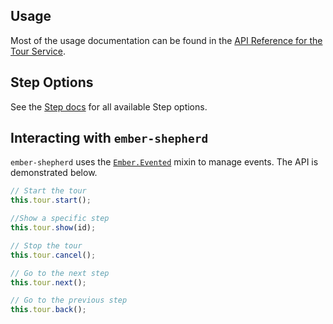 Usage
------------------------------------------------------------------------------

Most of the usage documentation can be found in the [API Reference for the Tour Service](api/services/tour).

## Step Options

See the [Step docs](https://shepherdjs.dev/docs/Step.html) for all available Step options.

## Interacting with `ember-shepherd`

`ember-shepherd` uses the [`Ember.Evented`](http://emberjs.com/api/classes/Ember.Evented.html) mixin to manage events.  The API is demonstrated below.

```js
// Start the tour
this.tour.start();

//Show a specific step
this.tour.show(id);

// Stop the tour
this.tour.cancel();

// Go to the next step
this.tour.next();

// Go to the previous step
this.tour.back();
```
